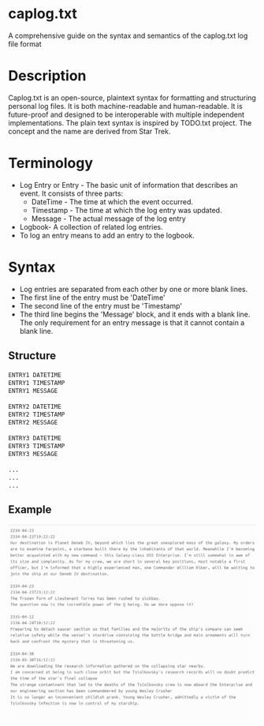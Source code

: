 # caplog.txt
A comprehensive guide on the syntax and semantics of the caplog.txt log file format

# Description

Caplog.txt is an open-source, plaintext syntax for formatting and structuring personal log files. It is both machine-readable and human-readable. 
It is future-proof and designed to be interoperable with multiple independent implementations. The plain text syntax is inspired by TODO.txt project. The concept and the name are derived from Star Trek. 


# Terminology

* Log Entry or Entry - The basic unit of information that describes an event. It consists of three parts:
    - DateTime - The time at which the event occurred. 
    - Timestamp - The time at which the log entry was updated. 
    - Message - The actual message of the log entry
* Logbook- A collection of related log entries.  
* To log an entry means to add an entry to the logbook. 


# Syntax

* Log entries are separated from each other by one or more blank lines. 
* The first line of the entry must be 'DateTime'
* The second line of the entry must be 'Timestamp'
* The third line begins the 'Message' block, and it ends with a blank line. The only requirement for an entry message is that it cannot contain a blank line.

## Structure

```text
ENTRY1 DATETIME
ENTRY1 TIMESTAMP
ENTRY1 MESSAGE

ENTRY2 DATETIME
ENTRY2 TIMESTAMP
ENTRY2 MESSAGE

ENTRY3 DATETIME
ENTRY3 TIMESTAMP
ENTRY3 MESSAGE

...
...
...
```

## Example

!["Sample caplog.txt log file"](./sample.png)